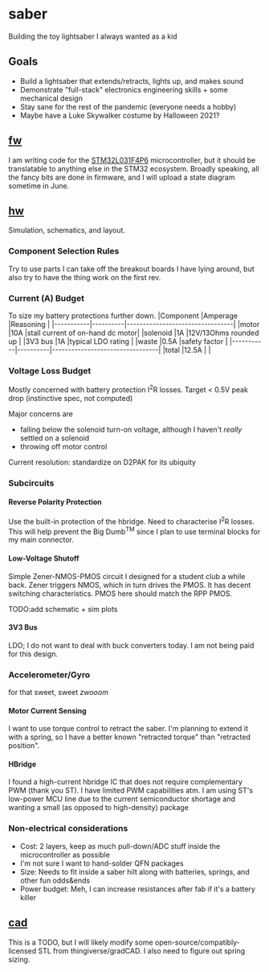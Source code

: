 # saber
Building the toy lightsaber I always wanted as a kid

## Goals
- Build a lightsaber that extends/retracts, lights up, and makes sound
- Demonstrate "full-stack" electronics engineering skills + some mechanical design
- Stay sane for the rest of the pandemic (everyone needs a hobby)
- Maybe have a Luke Skywalker costume by Halloween 2021?

## [fw](fw/)
I am writing code for the [STM32L031F4P6](https://www.st.com/content/ccc/resource/technical/document/datasheet/c6/fd/d9/98/8e/95/41/a1/DM00152023.pdf/files/DM00152023.pdf/jcr:content/translations/en.DM00152023.pdf) microcontroller, but it should be translatable to anything else in the STM32 ecosystem. Broadly speaking, all the fancy bits are done in firmware, and I will upload a state diagram sometime in June.

## [hw](hw/)
Simulation, schematics, and layout. 

### Component Selection Rules
Try to use parts I can take off the breakout boards I have lying around, but also try to have the thing work on the first rev.

### Current (A) Budget
To size my battery protections further down.
|Component  |Amperage  |Reasoning                        |
|-----------|----------|---------------------------------|
|motor      |10A       |stall current of on-hand dc motor|
|solenoid   |1A        |12V/13Ohms rounded up            |
|3V3 bus    |1A        |typical LDO rating               |
|waste      |0.5A      |safety factor                    |
|-----------|----------|---------------------------------|
|total      |12.5A     |                                 |

### Voltage Loss Budget
Mostly concerned with battery protection I<sup>2</sup>R losses. Target < 0.5V peak drop (instinctive spec, not computed)

Major concerns are
- falling below the solenoid turn-on voltage, although I haven't _really_ settled on a solenoid
- throwing off motor control

Current resolution: standardize on D2PAK for its ubiquity

### Subcircuits
#### Reverse Polarity Protection
Use the built-in protection of the hbridge. Need to characterise I<sup>2</sup>R losses. This will help prevent the Big Dumb<sup>TM</sup> since I plan to use terminal blocks for my main connector.
#### Low-Voltage Shutoff
Simple Zener-NMOS-PMOS circuit I designed for a student club a while back. Zener triggers NMOS, which in turn drives the PMOS. It has decent switching characteristics. PMOS here should match the RPP PMOS. 

TODO:add schematic + sim plots
#### 3V3 Bus
LDO; I do not want to deal with buck converters today. I am not being paid for this design.
### Accelerometer/Gyro
for that sweet, sweet _zwooom_
#### Motor Current Sensing
I want to use torque control to retract the saber. I'm planning to extend it with a spring, so I have a better known "retracted torque" than "retracted position".
#### HBridge
I found a high-current hbridge IC that does not require complementary PWM (thank you ST). I have limited PWM capabilities atm. I am using ST's low-power MCU line due to the current semiconductor shortage and wanting a small (as opposed to high-density) package

### Non-electrical considerations
- Cost: 2 layers, keep as much pull-down/ADC stuff inside the microcontroller as possible
- I'm not sure I want to hand-solder QFN packages
- Size: Needs to fit inside a saber hilt along with batteries, springs, and other fun odds&ends
- Power budget: Meh, I can increase resistances after fab if it's a battery killer


## [cad](cad/)
This is a TODO, but I will likely modify some open-source/compatibly-licensed STL from thingiverse/gradCAD. I also need to figure out spring sizing.
